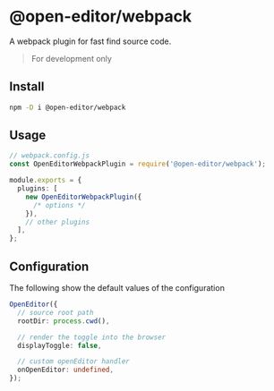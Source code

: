 # @open-editor/webpack

A webpack plugin for fast find source code.

> For development only

## Install

```bash
npm -D i @open-editor/webpack
```

## Usage

```ts
// webpack.config.js
const OpenEditorWebpackPlugin = require('@open-editor/webpack');

module.exports = {
  plugins: [
    new OpenEditorWebpackPlugin({
      /* options */
    }),
    // other plugins
  ],
};
```

## Configuration

The following show the default values of the configuration

```ts
OpenEditor({
  // source root path
  rootDir: process.cwd(),

  // render the toggle into the browser
  displayToggle: false,

  // custom openEditor handler
  onOpenEditor: undefined,
});
```
